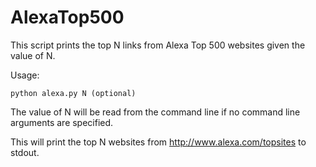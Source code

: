 # AlexaTop500
This script prints the top N links from Alexa Top 500 websites given the value of N.

Usage:
```
python alexa.py N (optional)
```

The value of N will be read from the command line if no command line arguments are specified.

This will print the top N websites from http://www.alexa.com/topsites to stdout.
